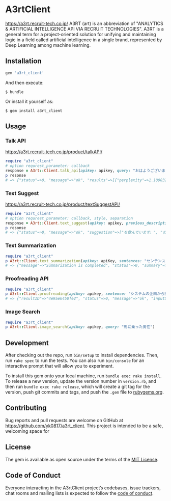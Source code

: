 # A3rtClient
https://a3rt.recruit-tech.co.jp/
A3RT (art) is an abbreviation of "ANALYTICS & ARTIFICIAL INTELLIGENCE API VIA RECRUIT TECHNOLOGIES".
A3RT is a general term for a project-oriented solution for unifying and maintaining logic in a field called artificial intelligence in a single brand, represented by Deep Learning among machine learning.


## Installation

```ruby
gem 'a3rt_client'
```

And then execute:

    $ bundle

Or install it yourself as:

    $ gem install a3rt_client

## Usage

### Talk API
https://a3rt.recruit-tech.co.jp/product/talkAPI/

```ruby
require "a3rt_client"
# option requrest_parameter: callback
response = A3rt::Client.talk_api(apikey: apikey, query: "おはようございます")
p resonse
# => {"status"=>0, "message"=>"ok", "results"=>[{"perplexity"=>1.189832892522537, "reply"=>"今日も暑いですね"}]}
```

### Text Suggest
https://a3rt.recruit-tech.co.jp/product/textSuggestAPI/

```ruby
require "a3rt_client"
# option requrest_parameter: callback, style, separation
response = A3rt::Client.text_suggest(apikey: apikey, previous_description: "水")
p resonse
# => {"status"=>0, "message"=>"ok", "suggestion"=>["を飲んでいます。", "の下にいる象たちの顔が見えています。", "の中に入れられています。"]}
```

### Text Summarization

```ruby
require "a3rt_client"
p A3rt::Client.text_summarization(apikey: apiKey, sentences: "センテンス1。センテンス2。センテンス3。")
# => {"message"=>"Summarization is completed", "status"=>0, "summary"=>["センテンス1"]}
```

### Proofreading API

```ruby
require "a3rt_client"
p A3rt::Client.proofreading(apikey: apikey, sentence: "システムの企画から開発・運用まで幅広く関われます。")
# => {"resultID"=>"4e9ae6450fe2", "status"=>0, "message"=>"ok", "inputSentence"=>"システムの企画から開発・運用まで幅広く関われます。", "normalizedSentence"=>"システムの企画から開発・運用まで幅広く関われます。", "checkedSentence"=>"システムの企画から開発・運用まで幅広く関われます。"}
```

### Image Search 
```ruby
require "a3rt_client"
p A3rt::Client.image_search(apikey: apikey, query: "馬に乗った男性")
```
## Development

After checking out the repo, run `bin/setup` to install dependencies. Then, run `rake spec` to run the tests. You can also run `bin/console` for an interactive prompt that will allow you to experiment.

To install this gem onto your local machine, run `bundle exec rake install`. To release a new version, update the version number in `version.rb`, and then run `bundle exec rake release`, which will create a git tag for the version, push git commits and tags, and push the `.gem` file to [rubygems.org](https://rubygems.org).

## Contributing

Bug reports and pull requests are welcome on GitHub at https://github.com/yk0817/a3rt_client. This project is intended to be a safe, welcoming space for 

## License

The gem is available as open source under the terms of the [MIT License](https://opensource.org/licenses/MIT).

## Code of Conduct

Everyone interacting in the A3rtClient project’s codebases, issue trackers, chat rooms and mailing lists is expected to follow the [code of conduct](https://github.com/[USERNAME]/a3rt_client/blob/master/CODE_OF_CONDUCT.md).
